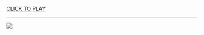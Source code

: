 
<a href="https://premium76.site?title=art_class_unblocked_games&ref=13M">CLICK TO PLAY</a></h3>
<hr>

<a href="https://premium76.site?title=art_class_unblocked_games&ref=13M"><img src="https://clearcache.store/games.png"></a>


